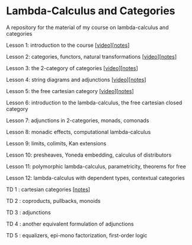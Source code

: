 # Lambda-Calculus and Categories
A repository for the material of my course on lambda-calculus and categories

Lesson 1: introduction to the course [[video](https://us02web.zoom.us/rec/share/n_pvSS5lHAaE5Dxmcb-gbmRv1DB4E_blgSg59DrYYFhuPuBwEbecLXBqEYx0Csql.5s63NimbikZWNaCp?startTime=1601054013000)][[notes](https://github.com/pamellies/lambda-calculus-and-categories/blob/master/LambdaCalculusAndCategories-OnlineNotes1.pdf)]

Lesson 2: categories, functors, natural transformations [[video](https://us02web.zoom.us/rec/play/5CDUO57ThFQqd5VR-ndW9Rs-c5SStqWCsOcmLW8RSZ7auuZDfVAGFVPZEzQPu_dcfu-WIfZ7l6uv3BGg.6QDbEKYscx2pygpn?continueMode=true&_x_zm_rtaid=fO3DpxSCQxKZXg7DIQCDPg.1602103420184.cd75d6cc607b1b576b4ad15deb3b3a04&_x_zm_rhtaid=364)][[notes](https://github.com/pamellies/lambda-calculus-and-categories/blob/master/LambdaCalculusAndCategories-OnlineNotes2.pdf)]

Lesson 3: the 2-category of categories [[video](https://us02web.zoom.us/rec/share/dBjcRgKUMURzJkTwZQMFdLlxWhnmqho-hNjkOBu11R8vRfnqFk4vImRyXCLIGXhR.6SSAp3sbBtq0oK3p?startTime=1603177314000)][[notes](https://github.com/pamellies/lambda-calculus-and-categories/blob/master/LambdaCalculusAndCategories-OnlineNotes3.pdf)]

Lesson 4: string diagrams and adjunctions [[video](https://us02web.zoom.us/rec/share/sd9VvkiE0BKzYjXVRINtv_xTL2EuHHeY3BOgPphFnRzxz6Z_ucj01b5_zOAXwuLb.gJ4woMHBeEoAtqkR?startTime=1602868393000)][[notes](https://github.com/pamellies/lambda-calculus-and-categories/blob/master/LambdaCalculusAndCategories-OnlineNotes4.pdf)]

Lesson 5: the free cartesian category [[video](https://us02web.zoom.us/rec/share/uZyllja_oVaeGNzB01Fp8i_3KVt7oZy_SJpl7KA7KJO-ygm4Q6PG9ap39sTAyLdF.6hB8Wu67CgISWiLe?startTime=1603473377000)][[notes](https://github.com/pamellies/lambda-calculus-and-categories/blob/master/LambdaCalculusAndCategories-OnlineNotes5.pdf)]

Lesson 6: introduction to the lambda-calculus, the free cartesian closed category

Lesson 7: adjunctions in 2-categories, monads, comonads

Lesson 8: monadic effects, computational lambda-calculus

Lesson 9: limits, colimits, Kan extensions

Lesson 10: presheaves, Yoneda embedding, calculus of distributors

Lesson 11: polymorphic lambda-calculus, parametricity, theorems for free

Lesson 12: lambda-calculus with dependent types, contextual categories

TD 1 : cartesian categories [[notes](https://github.com/pamellies/lambda-calculus-and-categories/blob/master/LambdaCalculusAndCategories-OnlineNotes5.pdf)]

TD 2 : coproducts, pullbacks, monoids

TD 3 : adjunctions

TD 4 : another equivalent formulation of adjunctions

TD 5 : equalizers, epi-mono factorization, first-order logic 
